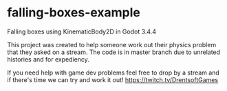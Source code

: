 # falling-boxes-example
Falling boxes using KinematicBody2D in Godot 3.4.4

This project was created to help someone work out their physics problem that they asked on a stream. The code is in master branch due to unrelated histories and for expediency.

If you need help with game dev problems feel free to drop by a stream and if there's time we can try and work it out! https://twitch.tv/DrentsoftGames
